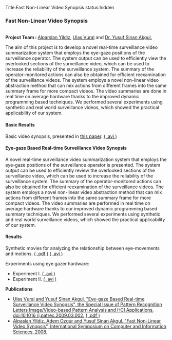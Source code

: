 Title:Fast Non-Linear Video Synopsis
status:hidden

<h3>Fast Non-Linear Video Synopsis</h3>

<p><br><strong>Project Team : </strong>
<a href="http://www.bilmuh.gtu.edu.tr/~yildiz/">Alparslan Yildiz</a>, <a href="http://www.bilmuh.gtu.edu.tr/~uvural/">Ulas Vural</a> and <a href="http://www.bilmuh.gtu.edu.tr/~akgul/">Dr. Yusuf Sinan Akgul.</a></p>


<p>The aim of this project is to develop a novel real-time surveillance video summarization system that 
employs the eye-gaze positions of the surveillance operator. The system output can 
be used to efficiently view the overlooked sections of the surveillance video, which 
can be used to increase the reliability of the surveillance system. The summary of the 
operator-monitored actions can also be obtained for efficient reexamination of the 
surveillance videos. The system employs a novel non-linear video abstraction method 
that can mix actions from different frames into the same summary frame for more 
compact videos. The video summaries are done in real time on average hardware 
thanks to the improved dynamic programming based techniques. We performed 
several experiments using synthetic and real world surveillance videos, which showed 
the practical applicability of our system.</p>

<h4>Basic Results</h4>
<p>Basic video synopsis, presented in <a class=cDL href="{filename}/pdfs/2008/yildiz08_synopsis.pdf">this paper</a>.
   <a class=cDL href="{filename}/files/proj05/vidSynopsis.avi">( .avi )</a></p>

<h4>Eye-gaze Based Real-time Surveillance Video Synopsis</h4>
<p>A novel real-time surveillance video summarization system that
employs the eye-gaze positions of the surveillance operator is presented.
The system output can be used to efficiently review the overlooked sections of
the surveillance video, which can be used to increase the reliability of the
surveillance system. The summary of the operator-monitored actions can also be
obtained for efficient reexamination of the surveillance videos. The system
employs a novel non-linear video abstraction method that can mix actions from
different frames into the same summary frame for more compact videos. The video
summaries are performed in real time on average hardware thanks to our improved
dynamic programming based summary techniques. We performed several experiments
using synthetic and real world surveillance videos, which showed the practical
applicability of our system.</p>

<h4>Results</h4>
<p>Synthetic movies for analyzing the relationship between eye-movements and motions.
   <a class=cDL href="{filename}/pdfs/2009/vural09_eyegaze.pdf">( .pdf )</a>
   <a class=cDL href="{filename}/files/proj05/eyegazeBased/synthetic.avi">( .avi )</a></p>

<p>Experiments using eye gazer hardware:
   <ul>
    <li>Experiment I. <a class=cDL href="{filename}/files/proj05/eyegazeBased/experiment1.avi">( .avi )</a></li>
    <li>Experiment II. <a class=cDL href="{filename}/files/proj05/eyegazeBased/experiment2.avi">( .avi )</a></li>
   </ul></p>

<strong>Publications</strong>
<ul class=cListPB10>
<li><a href="http://dx.doi.org/10.1016/j.patrec.2009.03.002">Ulas Vural and Yusuf Sinan Akgul. "Eye-gaze Based Real-time
    Surveillance Video Synopsis", the Special Issue of Pattern Recognition Letters 
    Image/Video-based Pattern Analysis and HCI Applications,
    doi:10.1016 /j.patrec.2009.03.002.</a>
    <a class=cDL href="{filename}/pdfs/2009/vural09_eyegaze.pdf">( .pdf )</a></li>

<li><a class=cDL href="{filename}/pdfs/2008/yildiz08_synopsis.pdf">Alpaslan Yildiz, Adem Ozgur and Yusuf Sinan Akgul. "Fast Non-Linear Video
    Synopsis", International Symposium on Computer and Information Sciences, 2008.
    </a></li>


</ul>

